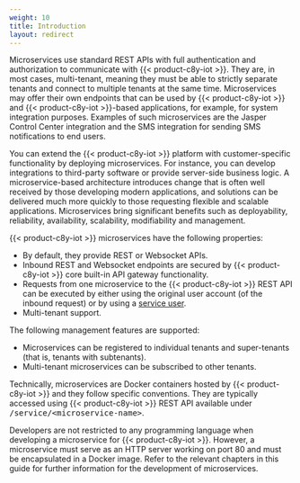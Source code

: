 ```yaml
---
weight: 10
title: Introduction
layout: redirect
---
```


Microservices use standard REST APIs with full authentication and authorization to communicate with {{< product-c8y-iot >}}. They are, in most cases, multi-tenant, meaning they must be able to strictly separate tenants and connect to multiple tenants at the same time.
Microservices may offer their own endpoints that can be used by {{< product-c8y-iot >}} and {{< product-c8y-iot >}}-based applications, for example, for system integration purposes. Examples of such microservices are the Jasper Control Center integration and the SMS integration for sending SMS notifications to end users.

You can extend the {{< product-c8y-iot >}} platform with customer-specific functionality by deploying microservices. For instance, you can develop integrations to third-party software or provide server-side business logic. A microservice-based architecture introduces change that is often well received by those developing modern applications, and solutions can be delivered much more quickly to those requesting flexible and scalable applications. Microservices bring significant benefits such as deployability, reliability, availability, scalability, modifiability and management.

{{< product-c8y-iot >}} microservices have the following properties:

- By default, they provide REST or Websocket APIs.
- Inbound REST and Websocket endpoints are secured by {{< product-c8y-iot >}} core built-in API gateway functionality.
- Requests from one microservice to the {{< product-c8y-iot >}} REST API can be executed by either using the original user account (of the inbound request) or by using a [service user](/microservice-sdk/concept/#users-and-roles).
- Multi-tenant support.

The following management features are supported:

- Microservices can be registered to individual tenants and super-tenants (that is, tenants with subtenants).
- Multi-tenant microservices can be subscribed to other tenants.

Technically, microservices are Docker containers hosted by {{< product-c8y-iot >}} and they follow specific conventions. They are typically accessed using {{< product-c8y-iot >}} REST API available under <kbd>/service/&lt;microservice-name&gt;</kbd>.

Developers are not restricted to any programming language when developing a microservice for {{< product-c8y-iot >}}. However, a microservice must serve as an HTTP server working on port 80 and must be encapsulated in a Docker image. Refer to the relevant chapters in this guide for further information for the development of microservices.
